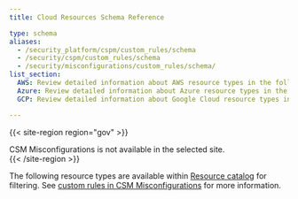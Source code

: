 ```yaml
---
title: Cloud Resources Schema Reference

type: schema
aliases:
  - /security_platform/cspm/custom_rules/schema
  - /security/cspm/custom_rules/schema
  - /security/misconfigurations/custom_rules/schema/
list_section:
  AWS: Review detailed information about AWS resource types in the following pages.
  Azure: Review detailed information about Azure resource types in the following pages.
  GCP: Review detailed information about Google Cloud resource types in the following pages.

---
```


{{< site-region region="gov" >}}
<div class="alert alert-warning">
CSM Misconfigurations is not available in the selected site.
</div>
{{< /site-region >}}

The following resource types are available within [Resource catalog][2] for filtering.
See [custom rules in CSM Misconfigurations][1] for more information.

[1]: /security/cloud_security_management/misconfigurations/custom_rules/
[2]: /infrastructure/resource_catalog

